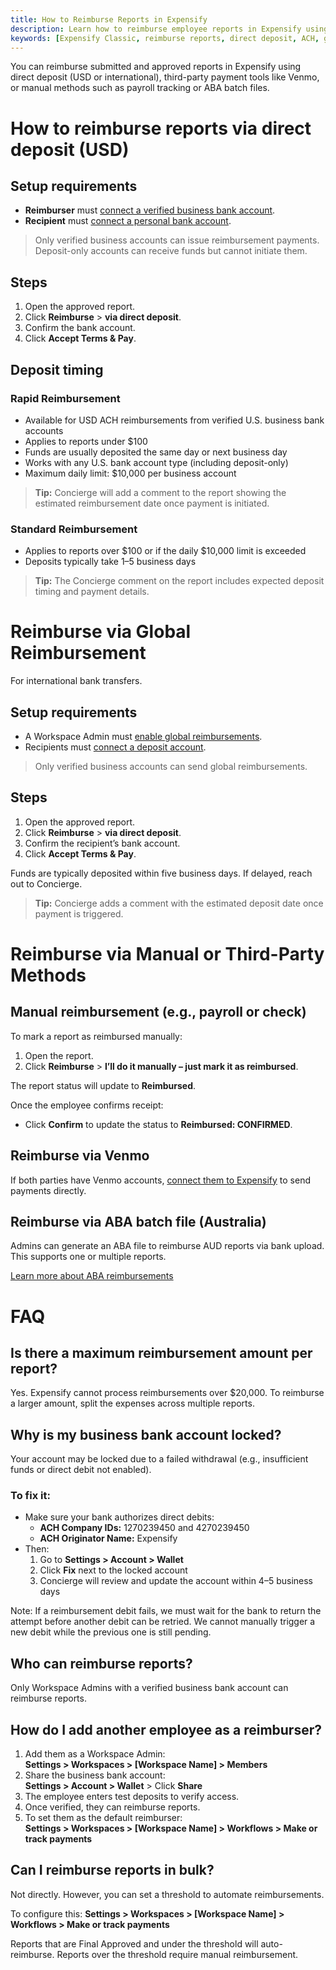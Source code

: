 ```yaml
---
title: How to Reimburse Reports in Expensify
description: Learn how to reimburse employee reports in Expensify using direct deposit, global transfers, Venmo, ABA files, or manual methods.
keywords: [Expensify Classic, reimburse reports, direct deposit, ACH, global reimbursement, Venmo, ABA file, locked account, failed debits, unlock]
---
```


You can reimburse submitted and approved reports in Expensify using direct deposit (USD or international), third-party payment tools like Venmo, or manual methods such as payroll tracking or ABA batch files.

# How to reimburse reports via direct deposit (USD)

## Setup requirements
- **Reimburser** must [connect a verified business bank account](https://help.expensify.com/articles/expensify-classic/bank-accounts-and-payments/bank-accounts/Connect-US-Business-Bank-Account).
- **Recipient** must [connect a personal bank account](https://help.expensify.com/articles/expensify-classic/bank-accounts-and-payments/bank-accounts/Connect-Personal-US-Bank-Account).

> Only verified business accounts can issue reimbursement payments. Deposit-only accounts can receive funds but cannot initiate them.

## Steps
1. Open the approved report.
2. Click **Reimburse** > **via direct deposit**.
3. Confirm the bank account.
4. Click **Accept Terms & Pay**.

## Deposit timing

### Rapid Reimbursement
- Available for USD ACH reimbursements from verified U.S. business bank accounts
- Applies to reports under $100
- Funds are usually deposited the same day or next business day
- Works with any U.S. bank account type (including deposit-only)
- Maximum daily limit: $10,000 per business account

> **Tip:** Concierge will add a comment to the report showing the estimated reimbursement date once payment is initiated.

### Standard Reimbursement
- Applies to reports over $100 or if the daily $10,000 limit is exceeded
- Deposits typically take 1–5 business days

> **Tip:** The Concierge comment on the report includes expected deposit timing and payment details.

# Reimburse via Global Reimbursement

For international bank transfers.

## Setup requirements
- A Workspace Admin must [enable global reimbursements](https://help.expensify.com/articles/expensify-classic/bank-accounts-and-payments/bank-accounts/Enable-Global-Reimbursements).
- Recipients must [connect a deposit account](https://help.expensify.com/articles/expensify-classic/bank-accounts-and-payments/bank-accounts/Connect-Personal-US-Bank-Account).

> Only verified business accounts can send global reimbursements.

## Steps
1. Open the approved report.
2. Click **Reimburse** > **via direct deposit**.
3. Confirm the recipient’s bank account.
4. Click **Accept Terms & Pay**.

Funds are typically deposited within five business days. If delayed, reach out to Concierge.

> **Tip:** Concierge adds a comment with the estimated deposit date once payment is triggered.

# Reimburse via Manual or Third-Party Methods

## Manual reimbursement (e.g., payroll or check)
To mark a report as reimbursed manually:

1. Open the report.
2. Click **Reimburse** > **I’ll do it manually – just mark it as reimbursed**.

The report status will update to **Reimbursed**.

Once the employee confirms receipt:
- Click **Confirm** to update the status to **Reimbursed: CONFIRMED**.

## Reimburse via Venmo
If both parties have Venmo accounts, [connect them to Expensify](https://help.expensify.com/articles/expensify-classic/bank-accounts-and-payments/Third-Party-Payments) to send payments directly.

## Reimburse via ABA batch file (Australia)
Admins can generate an ABA file to reimburse AUD reports via bank upload. This supports one or multiple reports.

[Learn more about ABA reimbursements](https://help.expensify.com/articles/expensify-classic/bank-accounts-and-payments/payments/Reimburse-Australian-Reports)

# FAQ

## Is there a maximum reimbursement amount per report?
Yes. Expensify cannot process reimbursements over $20,000. To reimburse a larger amount, split the expenses across multiple reports.

## Why is my business bank account locked?
Your account may be locked due to a failed withdrawal (e.g., insufficient funds or direct debit not enabled).

### To fix it:
- Make sure your bank authorizes direct debits:
  - **ACH Company IDs:** 1270239450 and 4270239450  
  - **ACH Originator Name:** Expensify
- Then:
  1. Go to **Settings > Account > Wallet**
  2. Click **Fix** next to the locked account
  3. Concierge will review and update the account within 4–5 business days
 
Note: If a reimbursement debit fails, we must wait for the bank to return the attempt before another debit can be retried. We cannot manually trigger a new debit while the previous one is still pending.

## Who can reimburse reports?
Only Workspace Admins with a verified business bank account can reimburse reports.

## How do I add another employee as a reimburser?
1. Add them as a Workspace Admin:  
   **Settings > Workspaces > [Workspace Name] > Members**
2. Share the business bank account:  
   **Settings > Account > Wallet** > Click **Share**
3. The employee enters test deposits to verify access.
4. Once verified, they can reimburse reports.
5. To set them as the default reimburser:  
   **Settings > Workspaces > [Workspace Name] > Workflows > Make or track payments**

## Can I reimburse reports in bulk?
Not directly. However, you can set a threshold to automate reimbursements.

To configure this:
**Settings > Workspaces > [Workspace Name] > Workflows > Make or track payments**

Reports that are Final Approved and under the threshold will auto-reimburse. Reports over the threshold require manual reimbursement.

